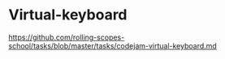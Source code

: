 # Virtual-keyboard
https://github.com/rolling-scopes-school/tasks/blob/master/tasks/codejam-virtual-keyboard.md
